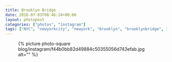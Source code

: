 ```yaml
---
title: Brooklyn Bridge
date: 2016-07-03T08:46:24+00:00
layout: photopost
categories: ["photos", "instagram"]
tags: ["NYC", "newyorkcity", "newyork", "brooklyn", "brooklynbridge", "architecture"]
---
```


<figure class="photo photo--square">
  {% picture photo-square blog/instagram/f44b0bb82d49884c50355056d743efab.jpg alt="" %}
</figure>



